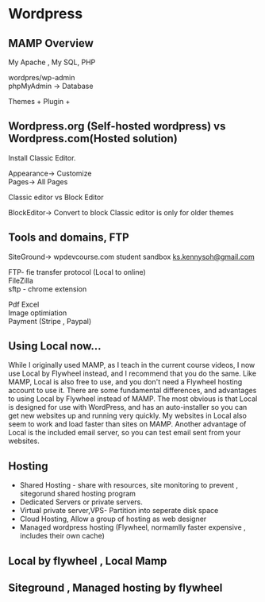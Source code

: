 # Wordpress

## MAMP Overview

My Apache , My SQL, PHP  
  
wordpres/wp-admin  
phpMyAdmin -> Database  

Themes + Plugin +  

## Wordpress.org (Self-hosted wordpress) vs Wordpress.com(Hosted solution)
Install Classic Editor.  
   
Appearance-> Customize   
Pages-> All Pages  
  
Classic editor vs Block Editor

BlockEditor-> Convert to block
Classic editor is only for older themes 

## Tools and domains, FTP

SiteGround-> 
wpdevcourse.com student sandbox
ks.kennysoh@gmail.com
  
FTP- fie transfer protocol (Local to online)  
FileZilla  
sftp - chrome extension  
   
Pdf Excel  
Image optimiation  
Payment (Stripe , Paypal)  

## Using Local now...
While I originally used MAMP, as I teach in the current course videos, I now use Local by Flywheel instead, and I recommend that you do the same. Like MAMP, Local is also free to use, and you don't need a Flywheel hosting account to use it. There are some fundamental differences, and advantages to using Local by Flywheel instead of MAMP. The most obvious is that Local is designed for use with WordPress, and has an auto-installer so you can get new websites up and running very quickly. My websites in Local also seem to work and load faster than sites on MAMP. Another advantage of Local is the included email server, so you can test email sent from your websites.  

## Hosting
- Shared Hosting - share with resources, site monitoring to prevent , sitegorund shared hosting program
- Dedicated Servers or private servers. 
- Virtual private server,VPS- Partition into seperate disk space
- Cloud Hosting, Allow a group of hosting as web designer
- Managed wordpress hosting (Flywheel, normamlly faster expensive , includes their own cache)

## Local by flywheel , Local Mamp 

## Siteground , Managed hosting by flywheel

